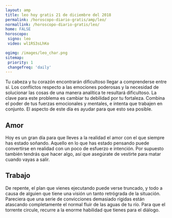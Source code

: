 ```yaml
---
layout: amp
title: leo hoy gratis 21 de diciembre del 2018 
permalink: /horoscopo-diario-gratis/amp/leo/
normallink: /horoscopo-diario-gratis/leo/
home: FALSE
horoscopo:
 signo: leo
 video: wl1RS3sLhKo

ogimg: /images/leo_char.png
sitemap:
 priority: 1
 changefreq: 'daily'
---
```



Tu cabeza y tu corazón encontrarán dificultoso llegar a comprenderse entre sí. Los conflictos respecto a las emociones poderosas y la necesidad de solucionar las cosas de una manera analítica te resultará dificultoso. La clave para este problema es cambiar tu debilidad por tu fortaleza. Combina el poder de tus fuerzas emocionales y mentales, e intenta que trabajen en conjunto. El aspecto de este día es ayudar para que esto sea posible.

## Amor

Hoy es un gran día para que lleves a la realidad el amor con el que siempre has estado soñando. Aquello en lo que has estado pensando puede convertirse en realidad con un poco de esfuerzo e intención. Por supuesto también tendrás que hacer algo, así que asegúrate de vestirte para matar cuando vayas a salir.

## Trabajo

De repente, el plan que vienes ejecutando puede verse truncado, y todo a causa de alguien que tiene una visión un tanto retrógrada de la situación. Pareciera que una serie de convicciones demasiado rígidas están atascando completamente el normal fluir de las aguas de tu río. Para que el torrente circule, recurre a la enorme habilidad que tienes para el diálogo.